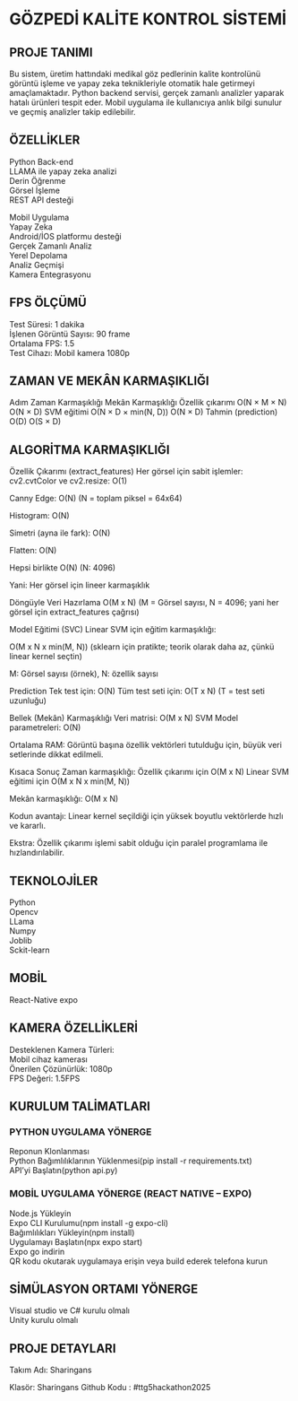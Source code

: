 # GÖZPEDİ KALİTE KONTROL SİSTEMİ  



## PROJE TANIMI
Bu sistem, üretim hattındaki medikal göz pedlerinin kalite kontrolünü görüntü işleme ve yapay zeka teknikleriyle otomatik hale getirmeyi amaçlamaktadır. Python backend servisi, gerçek zamanlı analizler yaparak hatalı ürünleri tespit eder. Mobil uygulama ile kullanıcıya anlık bilgi sunulur ve geçmiş analizler takip edilebilir.



## ÖZELLİKLER  

Python Back-end  
LLAMA ile yapay zeka analizi  
Derin Öğrenme  
Görsel İşleme  
REST API desteği  


Mobil Uygulama  
Yapay Zeka  
Android/İOS platformu desteği  
Gerçek Zamanlı Analiz  
Yerel Depolama  
Analiz Geçmişi  
Kamera Entegrasyonu  


## FPS ÖLÇÜMÜ  

Test Süresi: 1 dakika  
İşlenen Görüntü Sayısı: 90 frame  
Ortalama FPS: 1.5  
Test Cihazı: Mobil kamera 1080p  


## ZAMAN VE MEKÂN KARMAŞIKLIĞI
Adım	Zaman Karmaşıklığı	Mekân Karmaşıklığı
Özellik çıkarımı	O(N × M × N)	O(N × D)
SVM eğitimi	O(N × D × min(N, D))	O(N × D)
Tahmin (prediction)	O(D)	O(S × D)


## ALGORİTMA KARMAŞIKLIĞI

Özellik Çıkarımı (extract_features) Her görsel için sabit işlemler:
cv2.cvtColor ve cv2.resize: O(1)

Canny Edge: O(N) (N = toplam piksel = 64x64)

Histogram: O(N)

Simetri (ayna ile fark): O(N)

Flatten: O(N)

Hepsi birlikte O(N) (N: 4096)

Yani: Her görsel için lineer karmaşıklık

Döngüyle Veri Hazırlama O(M x N) (M = Görsel sayısı, N = 4096; yani her görsel için extract_features çağrısı)

Model Eğitimi (SVC) Linear SVM için eğitim karmaşıklığı:

O(M x N x min(M, N)) (sklearn için pratikte; teorik olarak daha az, çünkü linear kernel seçtin)

M: Görsel sayısı (örnek), N: özellik sayısı

Prediction Tek test için: O(N)
Tüm test seti için: O(T x N) (T = test seti uzunluğu)

Bellek (Mekân) Karmaşıklığı Veri matrisi: O(M x N)
SVM Model parametreleri: O(N)

Ortalama RAM: Görüntü başına özellik vektörleri tutulduğu için, büyük veri setlerinde dikkat edilmeli.

Kısaca Sonuç Zaman karmaşıklığı: Özellik çıkarımı için O(M x N) Linear SVM eğitimi için O(M x N x min(M, N))

Mekân karmaşıklığı: O(M x N)

Kodun avantajı: Linear kernel seçildiği için yüksek boyutlu vektörlerde hızlı ve kararlı.

Ekstra: Özellik çıkarımı işlemi sabit olduğu için paralel programlama ile hızlandırılabilir.



## TEKNOLOJİLER  

Python  
Opencv  
LLama  
Numpy  
Joblib  
Sckit-learn  


## MOBİL  

React-Native expo  


## KAMERA ÖZELLİKLERİ  

Desteklenen Kamera Türleri:  
Mobil cihaz kamerası  
Önerilen Çözünürlük: 1080p  
FPS Değeri: 1.5FPS  


## KURULUM TALİMATLARI  


### PYTHON UYGULAMA YÖNERGE  

Reponun Klonlanması  
Python Bağımlılıklarının Yüklenmesi(pip install -r requirements.txt)  
API’yi Başlatın(python api.py)  


### MOBİL UYGULAMA YÖNERGE (REACT NATIVE – EXPO)  

Node.js Yükleyin  
Expo CLI Kurulumu(npm install -g expo-cli)  
Bağımlılıkları Yükleyin(npm install)  
Uygulamayı Başlatın(npx expo start)  
Expo go indirin  
QR kodu okutarak uygulamaya erişin veya build ederek telefona kurun  


## SİMÜLASYON ORTAMI YÖNERGE 

Visual studio ve C# kurulu olmalı  
Unity kurulu olmalı  


## PROJE DETAYLARI  

Takım Adı: Sharingans  

Klasör: Sharingans
Github Kodu :
#ttg5hackathon2025
